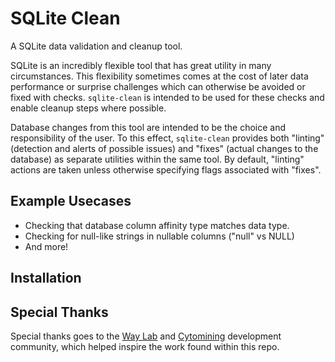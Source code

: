 # SQLite Clean

A SQLite data validation and cleanup tool.

SQLite is an incredibly flexible tool that has great utility in many circumstances. This flexibility sometimes comes at the cost of later data performance or surprise challenges which can otherwise be avoided or fixed with checks. `sqlite-clean` is intended to be used for these checks and enable cleanup steps where possible.

Database changes from this tool are intended to be the choice and responsibility of the user. To this effect, `sqlite-clean` provides both "linting" (detection and alerts of possible issues) and "fixes" (actual changes to the database) as separate utilities within the same tool. By default, "linting" actions are taken unless otherwise specifying flags associated with "fixes".

## Example Usecases

- Checking that database column affinity type matches data type.
- Checking for null-like strings in nullable columns ("null" vs NULL)
- And more!

## Installation

## Special Thanks

Special thanks goes to the [Way Lab](https://www.waysciencelab.com/) and [Cytomining](https://github.com/cytomining) development community, which helped inspire the work found within this repo.
